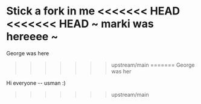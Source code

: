 Stick a fork in me
<<<<<<< HEAD
<<<<<<< HEAD
~ marki was hereeee ~
=======
George was here
>>>>>>> upstream/main
=======
George was her

Hi everyone -- usman :)
>>>>>>> upstream/main
